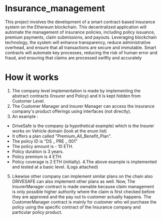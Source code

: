 # Insurance_management
This project involves the development of a smart contract-based insurance system on the Ethereum blockchain. This decentralized application will automate the management of insurance policies, including policy issuance, premium payments, claim submissions, and payouts. Leveraging blockchain technology, the system will enhance transparency, reduce administrative overhead, and ensure that all transactions are secure and immutable. Smart contracts will automate key processes, reducing the risk of human error and fraud, and ensuring that claims are processed swiftly and accurately
# How it works 
1. The company level implementation is made by implementing the abstract contracts (Insurer and Policy) and it is kept hidden from
Customer Level.
2. The Customer Manager and Insurer Manager can access the insurance company's product offerings using interfaces (not directly).
3. An example :
- DriveSafe is the company (a hypothetical example) which is the Insurer works on Vehicle domain (look at the enum list)
- It offers a plan called "Premium_All_Benefit_Plan".
- The policy ID is "DS
_
PRE
_
001"
- The policy amount is - 10 ETH.
- Policy duration is 3 years.
- Policy premium is 4 ETH.
- Policy coverage is 2 ETH (initially).
4.The above example is implemented and tested at a basic level. (Logs attached)
5. Likewise other company can implement similar plans on the chain also DRIVESAFE can also implement other plans as well.
Now, The InsurerManager contract is made ownable because claim management is only possible higher authority where the claim is
first checked before they are approved and the pay out to customer actually happens.
The CustomerManager contract is mainly for customer who wil purchase the policy using the specific contract of the Insurance
company and particular policy product.
